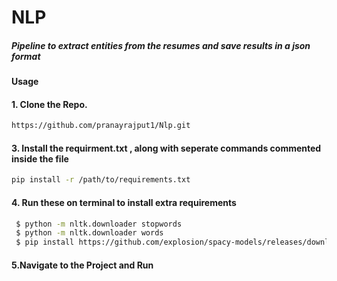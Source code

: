 # NLP
##### Pipeline to extract entities from the resumes and save results in a json format


#### Usage

#### 1. Clone the Repo.
```bash
https://github.com/pranayrajput1/Nlp.git
```


#### 3. Install  the requirment.txt , along with seperate commands commented inside the file

```bash
pip install -r /path/to/requirements.txt
```

#### 4. Run these on terminal to install extra requirements

```bash
 $ python -m nltk.downloader stopwords
 $ python -m nltk.downloader words
 $ pip install https://github.com/explosion/spacy-models/releases/download/en_core_web_sm-2.3.1/en_core_web_sm-2.3.1.tar.gz
```

#### 5.Navigate to the Project and Run

